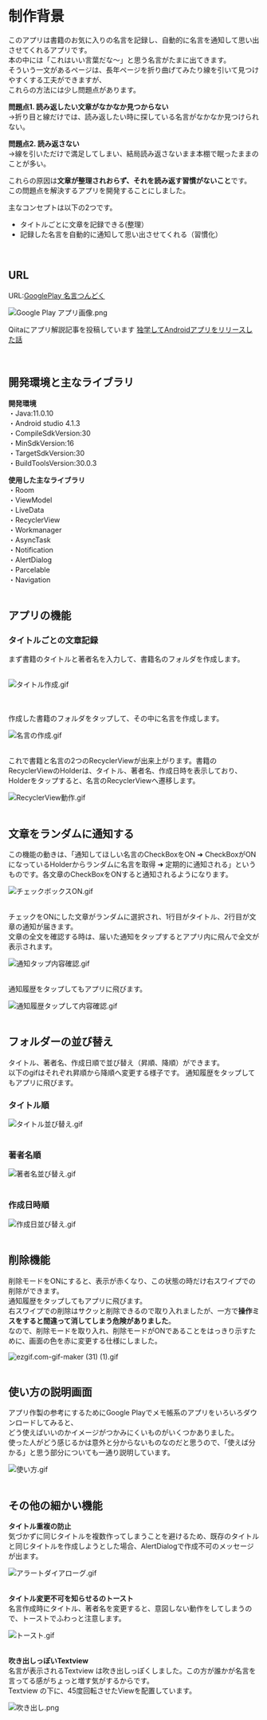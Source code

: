 # 制作背景
このアプリは書籍のお気に入りの名言を記録し、自動的に名言を通知して思い出させてくれるアプリです。  
本の中には「これはいい言葉だな～」と思う名言がたまに出てきます。  
そういう一文があるページは、長年ページを折り曲げてみたり線を引いて見つけやすくする工夫ができますが、  
これらの方法には少し問題点があります。  

**問題点1. 読み返したい文章がなかなか見つからない**  
→折り目と線だけでは、読み返したい時に探している名言がなかなか見つけられない。

**問題点2. 読み返さない**  
→線を引いただけで満足してしまい、結局読み返さないまま本棚で眠ったままのことが多い。

これらの原因は**文章が整理されおらず、それを読み返す習慣がないこと**です。  
この問題点を解決するアプリを開発することにしました。

主なコンセプトは以下の2つです。
* タイトルごとに文章を記録できる(整理）
* 記録した名言を自動的に通知して思い出させてくれる（習慣化）
<br>

## URL
URL:[GooglePlay 名言つんどく](https://play.google.com/store/apps/details?id=co.websarva.wings.android.myquotations)

![Google Play アプリ画像.png](https://qiita-image-store.s3.ap-northeast-1.amazonaws.com/0/599060/355530c4-789d-15c8-f74e-c946decf1c6d.png)

Qiitaにアプリ解説記事を投稿しています
[独学してAndroidアプリをリリースした話](https://qiita.com/Bu-Kohei/items/ad327cfeb6aba80c35cd)

<br>

## 開発環境と主なライブラリ

**開発環境**  
・Java:11.0.10  
・Android studio 4.1.3  
・CompileSdkVersion:30  
・MinSdkVersion:16  
・TargetSdkVersion:30  
・BuildToolsVersion:30.0.3  

**使用した主なライブラリ**  
・Room  
・ViewModel  
・LiveData  
・RecyclerView  
・Workmanager  
・AsyncTask  
・Notification  
・AlertDialog  
・Parcelable  
・Navigation  
<br>

## アプリの機能  

### タイトルごとの文章記録  

まず書籍のタイトルと著者名を入力して、書籍名のフォルダを作成します。  
<br>

![タイトル作成.gif](https://qiita-image-store.s3.ap-northeast-1.amazonaws.com/0/599060/61076807-7fa9-4220-e151-9497eee6f738.gif)  
<br>
<br>

作成した書籍のフォルダをタップして、その中に名言を作成します。 
<br>

![名言の作成.gif](https://qiita-image-store.s3.ap-northeast-1.amazonaws.com/0/599060/ce4ee007-57e7-3b25-1b31-9613caaa789d.gif)
<br>
<br>

これで書籍と名言の2つのRecyclerViewが出来上がります。書籍のRecyclerViewのHolderは、タイトル、著者名、作成日時を表示しており、Holderをタップすると、名言のRecyclerViewへ遷移します。 
<br>

![RecyclerView動作.gif](https://qiita-image-store.s3.ap-northeast-1.amazonaws.com/0/599060/4483761c-018f-d3e9-7bf1-bcd13d6e5c9e.gif)
<br>
<br>

## 文章をランダムに通知する  
この機能の動きは、「通知してほしい名言のCheckBoxをON ➜ CheckBoxがONになっているHolderからランダムに名言を取得 ➜ 定期的に通知される」というものです。各文章のCheckBoxをONすると通知されるようになります。
<br>

![チェックボックスON.gif](https://qiita-image-store.s3.ap-northeast-1.amazonaws.com/0/599060/1cd2dc89-6e9c-b470-b95e-a8bdc768b852.gif)
<br>
<br>

チェックをONにした文章がランダムに選択され、1行目がタイトル、2行目が文章の通知が届きます。  
文章の全文を確認する時は、届いた通知をタップするとアプリ内に飛んで全文が表示されます。
<br>

![通知タップ内容確認.gif](https://qiita-image-store.s3.ap-northeast-1.amazonaws.com/0/599060/5c1390c9-d21d-d623-2b87-0c770508eebc.gif)
<br>
<br>

通知履歴をタップしてもアプリに飛びます。
<br>

![通知履歴タップして内容確認.gif](https://qiita-image-store.s3.ap-northeast-1.amazonaws.com/0/599060/4b382c33-d4f5-c052-e521-eeea6743fec3.gif)
<br>
<br>

## フォルダーの並び替え
タイトル、著者名、作成日順で並び替え（昇順、降順）ができます。  
以下のgifはそれぞれ昇順から降順へ変更する様子です。
通知履歴をタップしてもアプリに飛びます。
<br>

### タイトル順  
![タイトル並び替え.gif](https://qiita-image-store.s3.ap-northeast-1.amazonaws.com/0/599060/b998dd19-8986-8b39-20ce-50c9334b2470.gif)
<br>
<br>

### 著者名順  
![著者名並び替え.gif](https://qiita-image-store.s3.ap-northeast-1.amazonaws.com/0/599060/554a612f-daee-0108-cc98-49911577cf18.gif)
<br>
<br>

### 作成日時順  
![作成日並び替え.gif](https://qiita-image-store.s3.ap-northeast-1.amazonaws.com/0/599060/6f10910d-b0df-ada0-3131-19e5a9372cfe.gif)
<br>
<br>

## 削除機能 
削除モードをONにすると、表示が赤くなり、この状態の時だけ右スワイプでの削除ができます。  
通知履歴をタップしてもアプリに飛びます。  
右スワイプでの削除はサクッと削除できるので取り入れましたが、一方で**操作ミスをすると間違って消してしまう危険がありました**。  
なので、削除モードを取り入れ、削除モードがONであることをはっきり示すために、画面の色を赤に変更する仕様にしました。
<br>

![ezgif.com-gif-maker (31) (1).gif](https://qiita-image-store.s3.ap-northeast-1.amazonaws.com/0/599060/d73f26db-8a66-3315-7c07-3e77f4245891.gif)
<br>
<br>

## 使い方の説明画面
アプリ作製の参考にするためにGoogle Playでメモ帳系のアプリをいろいろダウンロードしてみると、  
どう使えばいいのかイメージがつかみにくいものがいくつかありました。     
使った人がどう感じるかは意外と分からないものなのだと思うので、「使えば分かる」と思う部分についても一通り説明しています。
<br>

![使い方.gif](https://qiita-image-store.s3.ap-northeast-1.amazonaws.com/0/599060/cd492312-1098-a3bc-1813-fce0ee912aab.gif)
<br>
<br>

## その他の細かい機能
**タイトル重複の防止**  
気づかずに同じタイトルを複数作ってしまうことを避けるため、既存のタイトルと同じタイトルを作成しようとした場合、AlertDialogで作成不可のメッセージが出ます。
<br>

![アラートダイアローグ.gif](https://qiita-image-store.s3.ap-northeast-1.amazonaws.com/0/599060/50b45904-2cb6-0084-a051-a8d53016daee.gif)
<br>
<br>

**タイトル変更不可を知らせるのトースト**  
名言作成時にタイトル、著者名を変更すると、意図しない動作をしてしまうので、トーストでふわっと注意します。
<br>

![トースト.gif](https://qiita-image-store.s3.ap-northeast-1.amazonaws.com/0/599060/84c2ec9c-82e1-37e0-f3c2-a01e74d2877f.gif)
<br>
<br>

**吹き出しっぽいTextview**  
名言が表示されるTextview は吹き出しっぽくしました。この方が誰かが名言を言ってる感がちょっと増す気がするからです。  
Textview の下に、45度回転させたViewを配置しています。
<br>

![吹き出し.png](https://qiita-image-store.s3.ap-northeast-1.amazonaws.com/0/599060/398dc33c-6f84-59ec-7e12-c2ab547b2da3.png)
<br>
<br>

